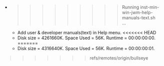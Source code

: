 * >>>>>>>>> Running inst-min-win-jwm-help-manuals-text.sh ...
  * Add user & developer manuals(text) in Help menu.
<<<<<<< HEAD
  * Disk size = 4261660K. Space Used = 56K. Runtime = 00:00:00:00.
=======
  * Disk size = 4316640K. Space Used = 56K. Runtime = 00:00:00:01.
>>>>>>> refs/remotes/origin/bullseye
